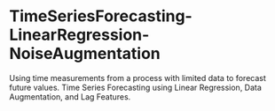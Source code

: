 # TimeSeriesForecasting-LinearRegression-NoiseAugmentation

Using time measurements from a process with limited data to forecast future values.
Time Series Forecasting using Linear Regression, Data Augmentation, and Lag Features.
